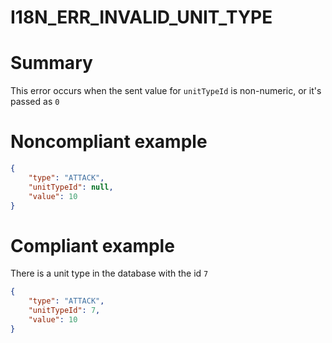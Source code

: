 I18N_ERR_INVALID_UNIT_TYPE
=============================

# Summary

This error occurs when the sent value for `unitTypeId` is non-numeric, or it's passed as `0`

# Noncompliant example
```json
{
	"type": "ATTACK",
	"unitTypeId": null,
	"value": 10
} 
```

# Compliant example
There is a unit type in the database with the id `7`
```json
{
	"type": "ATTACK",
	"unitTypeId": 7,
	"value": 10
} 
```

